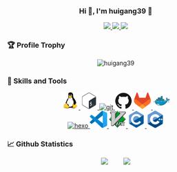<h3 align="center">Hi 👋, I'm huigang39 🙌</h3>

<p align="center">
    <a title="Github Total Stars" target="_blank" href="https://github.com/huigang39">
        <img src="https://img.shields.io/github/stars/huigang39.svg?logo=star&label=Total%20Stars&color=success" />
    </a>
    <a title="Github Followers" target="_blank" href="https://github.com/huigang39">
        <img src="https://img.shields.io/badge/dynamic/json?label=GitHub&suffix=%20followers&query=%24.data.totalSubs&url=https%3A%2F%2Fapi.spencerwoo.com%2Fsubstats%2F%3Fsource%3Dgithub%26queryKey%3Dhuigang39&color=blue&logo=github&longCache=true" />
    </a>
    <a title="My Blog Site" target="_blank" href="https://huigang39.github.io/">
        <img src="https://img.shields.io/badge/%E5%8D%9A%E5%AE%A2%20(blog)-huigang39.github.io-orange" />
    </a>
</p>

### 🏆 Profile Trophy

<p align="center">
    <img src="https://github-profile-trophy.vercel.app/?username=huigang39&title=Stars,Followers,MultiLanguage,Commits,Issues&margin-w=15&margin-h=15" alt="huigang39" />
</p>

### 🔨 Skills and Tools

<div align="center">
    <a href="https://www.linux.org/" target="_blank" rel="noreferrer">
        <img src="https://raw.githubusercontent.com/devicons/devicon/master/icons/linux/linux-original.svg" alt="linux" width="40" height="40" />
    </a>
    <a href="https://www.gnu.org/software/bash/" target="_blank" rel="noreferrer">
        <img src="https://raw.githubusercontent.com/devicons/devicon/master/icons/bash/bash-original.svg" alt="bash" width="40" height="40" />
    </a>
    <a href="https://git-scm.com/" target="_blank" rel="noreferrer">
        <img src="https://www.vectorlogo.zone/logos/git-scm/git-scm-icon.svg" alt="git" width="40" height="40" />
    </a>
    <a href="https://github.com/" target="_blank" rel="noreferrer">
        <img src="https://raw.githubusercontent.com/devicons/devicon/master/icons/github/github-original.svg" alt="Github" width="40" height="40" />
    </a>
    <a href="https://about.gitlab.com/" target="_blank" rel="noreferrer">
        <img src="https://raw.githubusercontent.com/devicons/devicon/master/icons/gitlab/gitlab-original.svg" alt="GitLab" width="40" height="40" />
    </a>
    <a href="https://www.docker.com/" target="_blank" rel="noreferrer">
        <img src="https://raw.githubusercontent.com/devicons/devicon/master/icons/docker/docker-original.svg" alt="docker" width="40" height="40" />
    </a>
</div>

<div align="center">
    <a href="hexo.io/" target="_blank" rel="noreferrer">
        <img src="https://www.vectorlogo.zone/logos/hexoio/hexoio-icon.svg" alt="hexo" width="40" height="40"/>
    </a>
    <a href="https://code.visualstudio.com/" target="_blank" rel="noreferrer">
        <img src="https://raw.githubusercontent.com/devicons/devicon/master/icons/vscode/vscode-original.svg" alt="vscode" width="40" height="40" />
    </a>
    <a href="https://www.vim.org/" target="_blank" rel="noreferrer">
        <img src="https://raw.githubusercontent.com/devicons/devicon/master/icons/vim/vim-original.svg" alt="vim" width="40" height="40" />
    </a>
    <a href="https://code-reference.com/c" target="_blank" rel="noreferrer">
        <img src="https://raw.githubusercontent.com/devicons/devicon/master/icons/c/c-original.svg" alt="c" width="40" height="40" />
    </a>
    <a href="https://www.cplusplus.org/" target="_blank" rel="noreferrer">
        <img src="https://raw.githubusercontent.com/devicons/devicon/master/icons/cplusplus/cplusplus-original.svg" alt="cplusplus" width="40" height="40" />
    </a>
</div>

### 📈 Github Statistics

<div align="center">
    <span>&emsp;&emsp;</span>
    <img height="175px" src="https://github-readme-stats.vercel.app/api?username=huigang39&count_private=true&show_icons=true" />
    <span>&emsp;&emsp;</span>
    <img height="175px" src="https://github-readme-stats.vercel.app/api/top-langs/?username=huigang39&layout=compact&langs_count=8" />
    <span>&emsp;&emsp;</span>
</div>

